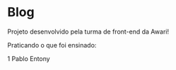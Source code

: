 # Blog

Projeto desenvolvido pela turma de front-end da Awari!

Praticando o que foi ensinado:

1 Pablo Entony